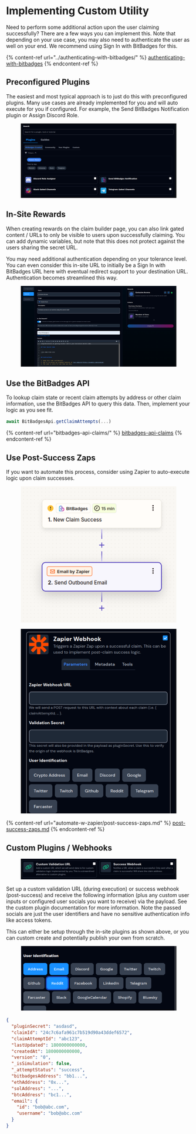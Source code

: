 # Implementing Custom Utility

Need to perform some additional action upon the user claiming successfully? There are a few ways you can implement this. Note that depending on your use case, you may also need to authenticate the user as well on your end. We recommend using Sign In with BitBadges for this.

{% content-ref url="../authenticating-with-bitbadges/" %}
[authenticating-with-bitbadges](../authenticating-with-bitbadges/)
{% endcontent-ref %}

## **Preconfigured Plugins**

The easiest and most typical approach is to just do this with preconfigured plugins. Many use cases are already implemented for you and will auto execute for you if configured. For example, the Send BitBadges Notification plugin or Assign Discord Role.

<figure><img src="../../.gitbook/assets/image (189).png" alt=""><figcaption></figcaption></figure>

## **In-Site Rewards**

When creating rewards on the claim builder page, you can also link gated content / URLs to only be visible to users upon successfully claiming. You can add dynamic variables, but note that this does not protect against the users sharing the secret URL.&#x20;

You may need additional authentication depending on your tolerance level. You can even consider this in-site URL to initially be a Sign In with BitBadges URL here with eventual redirect support to your destination URL. Authentication becomes streamlined this way.

<figure><img src="../../.gitbook/assets/image (1) (1) (1) (1) (1) (1) (1) (1) (1) (1) (1) (1) (1) (1) (1) (1) (1).png" alt=""><figcaption></figcaption></figure>

## Use the BitBadges API

To lookup claim state or recent claim attempts by address or other claim information, use the BitBadges API to query this data. Then, implement your logic as you see fit.

```typescript
await BitBadgesApi.getClaimAttempts(...)
```

{% content-ref url="bitbadges-api-claims/" %}
[bitbadges-api-claims](bitbadges-api-claims/)
{% endcontent-ref %}

## Use Post-Success Zaps

If you want to automate this process, consider using Zapier to auto-execute logic upon claim successes.&#x20;

<figure><img src="../../.gitbook/assets/image (190).png" alt=""><figcaption></figcaption></figure>

<figure><img src="../../.gitbook/assets/image (149).png" alt=""><figcaption></figcaption></figure>

{% content-ref url="automate-w-zapier/post-success-zaps.md" %}
[post-success-zaps.md](automate-w-zapier/post-success-zaps.md)
{% endcontent-ref %}

## **Custom Plugins / Webhooks**

<figure><img src="../../.gitbook/assets/image (150).png" alt=""><figcaption></figcaption></figure>

Set up a custom validation URL (during execution) or success webhook (post-success) and receive the following information (plus any custom user inputs or configured user socials you want to receive) via the payload. See the custom plugin documentation for more information. Note the passed socials are just the user identifiers and have no sensitive authentication info like access tokens.

This can either be setup through the in-site plugins as shown above, or you can custom create and potentially publish your own from scratch.

<figure><img src="../../.gitbook/assets/image (191).png" alt=""><figcaption></figcaption></figure>

```json
{
  "pluginSecret": "asdasd",
  "claimId": "24c7c6afa961c7b519d90a43ddef6572",
  "claimAttemptId": "abc123",
  "lastUpdated": 1800000000000,
  "createdAt": 1800000000000,
  "version": "0",
  "_isSimulation": false,
  "_attemptStatus": "success",
  "bitbadgesAddress": "bb1...",
  "ethAddress": "0x...",
  "solAddress": "...",
  "btcAddress": "bc1...",
  "email": {
    "id": "bob@abc.com",
    "username": "bob@abc.com"
  }
}
```

